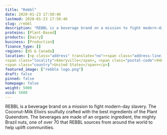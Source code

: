 ```yaml
---
title: "Rebbl"
date: 2020-01-23 17:50:46
lastmod: 2020-01-23 17:50:46
slug: /rebbl
description: "REBBL is a beverage brand on a mission to fight modern-day slavery. The Coconut-Milk Elixirs soulfully crafted with the best ingredients of the Plant Queendom. The beverages are made of an organic ingredient, the mighty Brazil nuts, one of over 70 that REBBL sources from around the world to help uplift communities."
proteins: [Plant-Based]
products: [Dairy]
business: [Production]
finance_type: []
regions: [US & Canada]
location: [<p class="address" translate="no"><span class="address-line1">Hollis Street</span><br>
<span class="locality">Emeryville</span>, <span class="postal-code">94608</span><br>
<span class="country">United States</span></p>]
featured_image: ["rebble logo.png"]
draft: false
pinned: false
homepage: false
weight: 5000
uuid: 5688
---
```

REBBL is a beverage brand on a mission to fight modern-day slavery. The Coconut-Milk Elixirs soulfully crafted with the best ingredients of the Plant Queendom. The beverages are made of an organic ingredient, the mighty Brazil nuts, one of over 70 that REBBL sources from around the world to help uplift communities.
